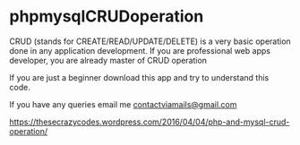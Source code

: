 # phpmysqlCRUDoperation

CRUD (stands for CREATE/READ/UPDATE/DELETE) is a very basic operation done in any application development. If you are professional web apps developer, you are already master of CRUD operation

If you are just a beginner download this app and try to understand this code.

If you have any queries email me contactviamails@gmail.com

https://thesecrazycodes.wordpress.com/2016/04/04/php-and-mysql-crud-operation/ 
